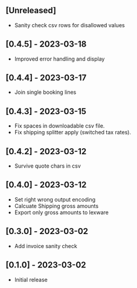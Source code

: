 ## [Unreleased]

- Sanity check csv rows for disallowed values

## [0.4.5] - 2023-03-18

- Improved error handling and display

## [0.4.4] - 2023-03-17

- Join single booking lines

## [0.4.3] - 2023-03-15

- Fix spaces in downloadable csv file.
- Fix shipping splitter apply (switched tax rates).

## [0.4.2] - 2023-03-12

- Survive quote chars in csv

## [0.4.0] - 2023-03-12

- Set right wrong output encoding
- Calcuate Shipping gross amounts
- Export only gross amounts to lexware

## [0.3.0] - 2023-03-02

- Add invoice sanity check

## [0.1.0] - 2023-03-02

- Initial release
